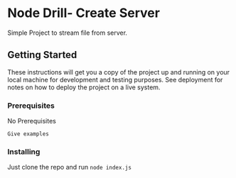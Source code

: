 # Node Drill- Create Server

Simple Project to stream file from server.

## Getting Started

These instructions will get you a copy of the project up and running on your local machine for development and testing purposes. See deployment for notes on how to deploy the project on a live system.

### Prerequisites
No Prerequisites

```
Give examples
```

### Installing

Just clone the repo and run `node index.js`

